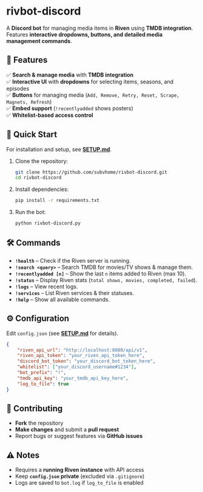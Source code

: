 # rivbot-discord  

A **Discord bot** for managing media items in **Riven** using **TMDB integration**.  
Features **interactive dropdowns, buttons, and detailed media management commands**.  

## 📌 Features  

✅ **Search & manage media** with **TMDB integration**  
✅ **Interactive UI** with **dropdowns** for selecting items, seasons, and episodes  
✅ **Buttons** for managing media (`Add, Remove, Retry, Reset, Scrape, Magnets, Refresh`)  
✅ **Embed support** (`!recentlyadded` shows posters)  
✅ **Whitelist-based access control**  

## 🚀 Quick Start  

For installation and setup, see **[SETUP.md](SETUP.md)**.  

1. Clone the repository:  
   ```sh
   git clone https://github.com/subvhome/rivbot-discord.git
   cd rivbot-discord
   ```
2. Install dependencies:  
   ```sh
   pip install -r requirements.txt
   ```
3. Run the bot:  
   ```sh
   python rivbot-discord.py
   ```

## 🛠 Commands  

- **`!health`** – Check if the Riven server is running.  
- **`!search <query>`** – Search TMDB for movies/TV shows & manage them.  
- **`!recentlyadded [n]`** – Show the last `n` items added to Riven (max 10).  
- **`!status`** – Display Riven stats (`total shows, movies, completed, failed`).  
- **`!logs`** – View recent logs.  
- **`!services`** – List Riven services & their statuses.  
- **`!help`** – Show all available commands.  

## ⚙️ Configuration  

Edit `config.json` (see **[SETUP.md](SETUP.md)** for details).  

```json
{
    "riven_api_url": "http://localhost:8080/api/v1",
    "riven_api_token": "your_riven_api_token_here",
    "discord_bot_token": "your_discord_bot_token_here",
    "whitelist": ["your_discord_username#1234"],
    "bot_prefix": "!",
    "tmdb_api_key": "your_tmdb_api_key_here",
    "log_to_file": true
}
```

## 🤝 Contributing  

- **Fork** the repository  
- **Make changes** and submit a **pull request**  
- Report bugs or suggest features via **GitHub issues**  

## ⚠️ Notes  

- Requires a **running Riven instance** with API access  
- Keep **`config.json` private** (excluded via `.gitignore`)  
- Logs are saved to `bot.log` if `log_to_file` is enabled  
